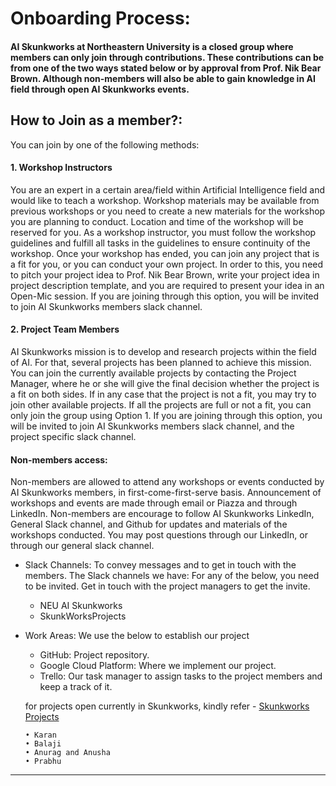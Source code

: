 # Onboarding Process:

#### AI Skunkworks at Northeastern University is a closed group where members can only join through contributions. These contributions can be from one of the two ways stated below or by approval from Prof. Nik Bear Brown. Although non-members will also be able to gain knowledge in AI field through open AI Skunkworks events.

## How to Join as a member?:
You can join by one of the following methods:
#### 1. Workshop Instructors
You are an expert in a certain area/field within Artificial Intelligence field and would like to teach a workshop. Workshop materials may be available from previous workshops or you need to create a new materials for the workshop you are planning to conduct. Location and time of the workshop will be reserved for you. As a workshop instructor, you must follow the workshop guidelines and fulfill all tasks in the guidelines to ensure continuity of the workshop. Once your workshop has ended, you can join any project that is a fit for you, or you can conduct your own project. In order to this, you need to pitch your project idea to Prof. Nik Bear Brown, write your project idea in project description template, and you are required to present your idea in an Open-Mic session. If you are joining through this option, you will be invited to join AI Skunkworks members slack channel.


#### 2. Project Team Members
AI Skunkworks mission is to develop and research projects within the field of AI. For that, several projects has been planned to achieve this mission. You can join the currently available projects by contacting the Project Manager, where he or she will give the final decision whether the project is a fit on both sides. If in any case that the project is not a fit, you may try to join other available projects. If all the projects are full or not a fit, you can only join the group using Option 1. If you are joining through this option, you will be invited to join AI Skunkworks members slack channel, and the project specific slack channel.


#### Non-members access:

Non-members are allowed to attend any workshops or events conducted by AI Skunkworks members, in first-come-first-serve basis. Announcement of workshops and events are made through email or Piazza and through LinkedIn. Non-members are encourage to follow AI Skunkworks LinkedIn, General Slack channel, and Github for updates and materials of the workshops conducted. You may post questions through our LinkedIn, or through our general slack channel. 

-	Slack Channels: To convey messages and to get in touch with the members. The Slack channels we have:
For any of the below, you need to be invited. Get in touch with the project managers to get the invite.
    -	NEU AI Skunkworks
    -	SkunkWorksProjects
-	Work Areas: We use the below to establish our project
    -	GitHub: Project repository.
    -	Google Cloud Platform: Where we implement our project.
    -	Trello: Our task manager to assign tasks to the project members and keep a track of it.
    
    for projects open currently in Skunkworks, kindly refer - <a href="https://github.com/skunkworksneu/Projects">Skunkworks Projects</a>
        
        • Karan
        • Balaji
        • Anurag and Anusha
        • Prabhu
-----------------------------------------------------------
